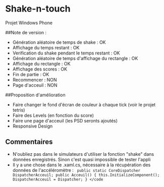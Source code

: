 # Shake-n-touch
Projet Windows Phone

##Note de version : 

 * Génération aléatoire de temps de shake : OK 
 * Affichage du temps restant : OK
 * Verification du shake pendant le temps restant : OK
 * Génération aléatoire de temps d'affichage du rectangle : OK
 * Affichage du rectangle : OK
 * Affichage des scores : OK 
 * Fin de partie : OK
 * Recommencer : NON
 * Page d'acceuil : NON

##Proposition d'amélioration

 * Faire changer le fond d'écran de couleur à chaque tick (voir le projet tetris) 
 * Faire des Levels (en fonction du score) 
 * Faire une page d'acceuil (les PSD seronts ajoutés)
 * Responsive Design 

## Commentaires 

 * N'oubliez pas dans le simulateurs d'utiliser la fonction "shake" dans données enregistrés. Sinon c'est quasi impossible de tester l'appli
 * Il y a une chose dans le .xaml.cs, nécessaire à la récupération des données de l'accéléromètre : <code> public static CoreDispatcher DispatcherAcceuil;
        public Acceuil()
        {
            this.InitializeComponent();
            DispatcherAcceuil = Dispatcher;
        }
</code



